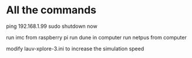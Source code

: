 # All the commands

ping 192.168.1.99
sudo shutdown now

run imc from raspberry pi
run dune in computer
run netpus from computer

modify lauv-xplore-3.ini to increase the simulation speed

